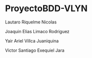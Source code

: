 # ProyectoBDD-VLYN

Lautaro Riquelme Nicolas

Joaquin Elias Limaco Rodriguez

Yair Ariel Villca Juaniquina

Victor Santiago Exequiel Jara

